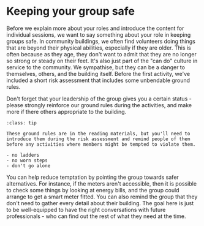 # Keeping your group safe

Before we explain more about your roles and introduce the content for individual sessions, we want to say something about your role in keeping groups safe.  In community buildings, we often find volunteers doing things that are beyond their physical abilities, especially if they are older.  This is often because as they age, they don't want to admit that they are no longer so strong or steady on their feet.  It's also just part of the "can do" culture in service to the community.  We sympathise, but they can be a danger to themselves, others, and the building itself.  Before the first activity, we've included a short risk assessment that includes some unbendable ground rules.

<!--
```{image} TODO.jpg
:alt: picture of older person up a ladder
```
-->

Don't forget that your leadership of the group gives you a certain status - please strongly reinforce our ground rules during the activities, and make more if there others appropriate to the building. 

```{admonition} Ground rules
:class: tip

These ground rules are in the reading materials, but you'll need to introduce them during the risk assessment and remind people of them before any activities where members might be tempted to violate them.  

- no ladders
- no worn steps
- don't go alone

```

You can help reduce temptation by pointing the group towards safer alternatives.  For instance, if the meters aren't accessible, then it is possible to check some things by looking at energy bills, and the group could arrange to get a smart meter fitted. You can also remind the group that they don't need to gather every detail about their building.  The goal here is just to be well-equipped to have the right conversations with future professionals - who can find out the rest of what they need at the time. 

